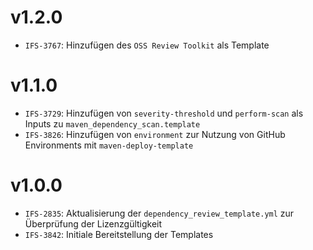 # v1.2.0
- `IFS-3767`: Hinzufügen des `OSS Review Toolkit` als Template

# v1.1.0 
- `IFS-3729`: Hinzufügen von `severity-threshold` und `perform-scan` als Inputs zu `maven_dependency_scan.template`
- `IFS-3826`: Hinzufügen von `environment` zur Nutzung von GitHub Environments mit `maven-deploy-template`

# v1.0.0
- `IFS-2835`: Aktualisierung der `dependency_review_template.yml` zur Überprüfung der Lizenzgültigkeit
- `IFS-3842`: Initiale Bereitstellung der Templates
